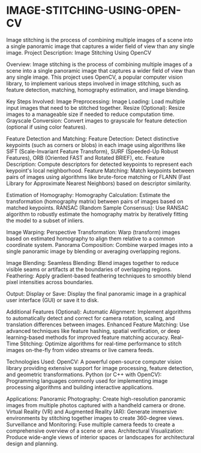 # IMAGE-STITCHING-USING-OPEN-CV
Image stitching is the process of combining multiple images of a scene into a single panoramic image that captures a wider field of view than any single image.
Project Description: Image Stitching Using OpenCV


Overview:
Image stitching is the process of combining multiple images of a scene into a single panoramic image that captures a wider field of view than any single image. This project uses OpenCV, a popular computer vision library, to implement various steps involved in image stitching, such as feature detection, matching, homography estimation, and image blending.



Key Steps Involved:
Image Preprocessing:
Image Loading: Load multiple input images that need to be stitched together.
Resize (Optional): Resize images to a manageable size if needed to reduce computation time.
Grayscale Conversion: Convert images to grayscale for feature detection (optional if using color features).

Feature Detection and Matching:
Feature Detection: Detect distinctive keypoints (such as corners or blobs) in each image using algorithms like SIFT (Scale-Invariant Feature Transform), SURF (Speeded-Up Robust Features), ORB (Oriented FAST and Rotated BRIEF), etc.
Feature Description: Compute descriptors for detected keypoints to represent each keypoint's local neighborhood.
Feature Matching: Match keypoints between pairs of images using algorithms like brute-force matching or FLANN (Fast Library for Approximate Nearest Neighbors) based on descriptor similarity.

Estimation of Homography:
Homography Calculation: Estimate the transformation (homography matrix) between pairs of images based on matched keypoints.
RANSAC (Random Sample Consensus): Use RANSAC algorithm to robustly estimate the homography matrix by iteratively fitting the model to a subset of inliers.

Image Warping:
Perspective Transformation: Warp (transform) images based on estimated homography to align them relative to a common coordinate system.
Panorama Composition: Combine warped images into a single panoramic image by blending or averaging overlapping regions.

Image Blending:
Seamless Blending: Blend images together to reduce visible seams or artifacts at the boundaries of overlapping regions.
Feathering: Apply gradient-based feathering techniques to smoothly blend pixel intensities across boundaries.


Output:
Display or Save: Display the final panoramic image in a graphical user interface (GUI) or save it to disk.

Additional Features (Optional):
Automatic Alignment: Implement algorithms to automatically detect and correct for camera rotation, scaling, and translation differences between images.
Enhanced Feature Matching: Use advanced techniques like feature hashing, spatial verification, or deep learning-based methods for improved feature matching accuracy.
Real-Time Stitching: Optimize algorithms for real-time performance to stitch images on-the-fly from video streams or live camera feeds.


Technologies Used:
OpenCV: A powerful open-source computer vision library providing extensive support for image processing, feature detection, and geometric transformations.
Python (or C++ with OpenCV): Programming languages commonly used for implementing image processing algorithms and building interactive applications.


Applications:
Panoramic Photography: Create high-resolution panoramic images from multiple photos captured with a handheld camera or drone.
Virtual Reality (VR) and Augmented Reality (AR): Generate immersive environments by stitching together images to create 360-degree views.
Surveillance and Monitoring: Fuse multiple camera feeds to create a comprehensive overview of a scene or area.
Architectural Visualization: Produce wide-angle views of interior spaces or landscapes for architectural design and planning.
